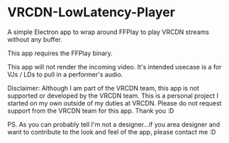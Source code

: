 # VRCDN-LowLatency-Player
A simple Electron app to wrap around FFPlay to play VRCDN streams without any buffer.

This app requires the FFPlay binary.

This app will not render the incoming video. It's intended usecase is a for VJs / LDs to pull in a performer's audio.

Disclaimer: Although I am part of the VRCDN team, this app is not supported or developed by the VRCDN team. This is a personal project I started on my own outside of my duties at VRCDN. Please do not request support from the VRCDN team for this app. Thank you :D

PS. As you can probably tell I'm not a designer...if you area designer and want to contribute to the look and feel of the app, please contact me :D
